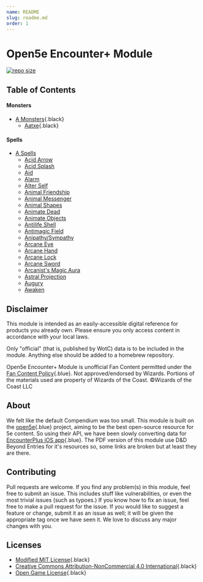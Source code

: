 ```yaml
---
name: README
slug: readme.md
order: 1
---
```


# Open5e Encounter+ Module

[![repo size](https://img.shields.io/github/repo-size/Dungeons-and-Pi/Open5e-EncounterModule?style=plastic)](https://github.com/Dungeons-and-Pi/Open5e-EncounterModule)

## Table of Contents

#### Monsters
* [A Monsters](monsters/A/readme.md){.black}
    * [Aatxe](monsters/A/Aatxe.md){.black}

#### Spells
* [A Spells](spells/A/readme.md)
    * [Acid Arrow](/spell/acid-arrow)
    * [Acid Splash](/spell/acid-splash)
    * [Aid](/spell/aid)
    * [Alarm](/spell/alarm)
    * [Alter Self](/spell/alter-self/)
    * [Animal Friendship](/spell/animal-friendship)
    * [Animal Messenger](/spell/animal-messenger)
    * [Animal Shapes](/spell/animal-shapes)
    * [Animate Dead](/spell/animate-dead)
    * [Animate Objects](/spell/animate-objects)
    * [Antilife Shell](/spell/antilife-shell)
    * [Antimagic Field](/spell/antimagic-field)
    * [Anipathy/Sympathy](/spell/antipathysympathy)
    * [Arcane Eye](/spell/arcane-eye)
    * [Arcane Hand](/spell/arcane-hand)
    * [Arcane Lock](/spell/arcane-lock)
    * [Arcane Sword](/spell/arcane-sword)
    * [Arcanist's Magic Aura](/spell/arcanists-magic-aura)
    * [Astral Projection](/spell/astral-projection)
    * [Augury](/spell/augury)
    * [Awaken](/spell/awaken)

## Disclaimer

This module is intended as an easily-accessible digital reference for products you already own. Please ensure you only access content in accordance with your local laws.

Only "official" (that is, published by WotC) data is to be included in the module. Anything else should be added to a homebrew repository.

Open5e Encounter+ Module is unofficial Fan Content permitted under the [Fan Content Policy](https://company.wizards.com/en/legal/fancontentpolicy){.blue}. Not approved/endorsed by Wizards. Portions of the materials used are property of Wizards of the Coast. ©Wizards of the Coast LLC

## About

We felt like the  default Compendium was too small. This module is built on the [open5e](https://open5e.com){.blue} project, aiming to be the best open-source resource for 5e content. So using their API, we have been slowly converting data for [EncounterPlus iOS app](https://apps.apple.com/us/app/encounterplus-for-d-d-5e/id1170693487){.blue}. The PDF version of this module use D&D Beyond Entries for it's resources so, some links are broken but at least they are there.

## Contributing

Pull requests are welcome. If you find any problem(s) in this module, feel free to submit an issue. This includes stuff like vulnerabilities, or even the most trivial issues (such as typoes.) If you know how to fix an issue, feel free to make a pull request for the issue. If you would like to suggest a feature or change, submit it as an issue as well; it will be given the appropriate tag once we have seen it. We love to discuss any major changes with you.

## Licenses
* [Modified MIT License](license.md#modified-mit-license){.black}
* [Creative Commons Attribution-NonCommercial 4.0 International](license.md#creative-commons-attribution-noncommercial-40-international){.black}
* [Open Game License](license.md#open-game-license){.black}